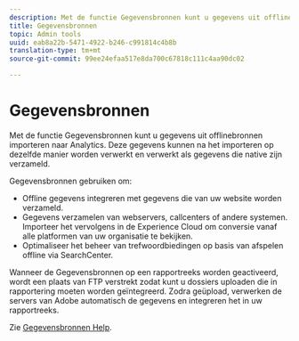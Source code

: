 ```yaml
---
description: Met de functie Gegevensbronnen kunt u gegevens uit offlinebronnen importeren naar Analytics. Deze gegevens kunnen na het importeren op dezelfde manier worden verwerkt en verwerkt als gegevens die native zijn verzameld.
title: Gegevensbronnen
topic: Admin tools
uuid: eab8a22b-5471-4922-b246-c991814c4b8b
translation-type: tm+mt
source-git-commit: 99ee24efaa517e8da700c67818c111c4aa90dc02

---
```



# Gegevensbronnen

Met de functie Gegevensbronnen kunt u gegevens uit offlinebronnen importeren naar Analytics. Deze gegevens kunnen na het importeren op dezelfde manier worden verwerkt en verwerkt als gegevens die native zijn verzameld.

Gegevensbronnen gebruiken om:

* Offline gegevens integreren met gegevens die van uw website worden verzameld.
* Gegevens verzamelen van webservers, callcenters of andere systemen. Importeer het vervolgens in de Experience Cloud om conversie vanaf alle platformen van uw organisatie te bekijken.
* Optimaliseer het beheer van trefwoordbiedingen op basis van afspelen offline via SearchCenter.

Wanneer de Gegevensbronnen op een rapportreeks worden geactiveerd, wordt een plaats van FTP verstrekt zodat kunt u dossiers uploaden die in rapportering moeten worden geïntegreerd. Zodra geüpload, verwerken de servers van Adobe automatisch de gegevens en integreren het in uw rapportreeks.

Zie [Gegevensbronnen Help](https://marketing.adobe.com/resources/help/en_US/sc/datasources/).

